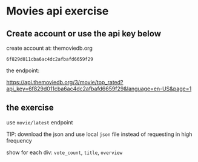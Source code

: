 # Movies api exercise

## Create account or use the api key below
create account at: themoviedb.org

`6f829d011cba6ac4dc2afbafd6659f29`

the endpoint:

 https://api.themoviedb.org/3/movie/top_rated?api_key=6f829d011cba6ac4dc2afbafd6659f29&language=en-US&page=1
 
 
## the exercise
use `movie/latest` endpoint

TIP: download the json and use local `json` file instead of requesting in high frequency

show for each div: `vote_count`, `title`, `overview`
